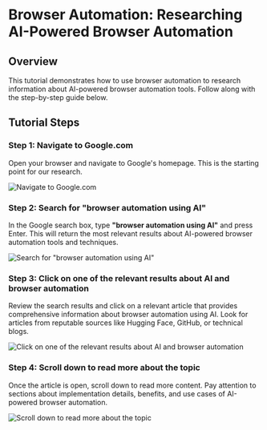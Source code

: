 # Browser Automation: Researching AI-Powered Browser Automation

## Overview
This tutorial demonstrates how to use browser automation to research information about AI-powered browser automation tools. Follow along with the step-by-step guide below.

## Tutorial Steps

### Step 1: Navigate to Google.com

Open your browser and navigate to Google's homepage. This is the starting point for our research.

![Navigate to Google.com](../agent_screenshots/run_20250406_172108/search_results.png)

### Step 2: Search for "browser automation using AI"

In the Google search box, type **"browser automation using AI"** and press Enter. This will return the most relevant results about AI-powered browser automation tools and techniques.

![Search for "browser automation using AI"](../agent_screenshots/run_20250406_172108/search_results.png)

### Step 3: Click on one of the relevant results about AI and browser automation

Review the search results and click on a relevant article that provides comprehensive information about browser automation using AI. Look for articles from reputable sources like Hugging Face, GitHub, or technical blogs.

![Click on one of the relevant results about AI and browser automation](../agent_screenshots/run_20250406_172108/article.png)

### Step 4: Scroll down to read more about the topic

Once the article is open, scroll down to read more content. Pay attention to sections about implementation details, benefits, and use cases of AI-powered browser automation.

![Scroll down to read more about the topic](../agent_screenshots/run_20250406_172108/more_content.png)
